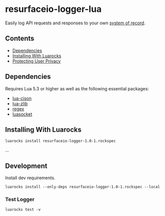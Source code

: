 # resurfaceio-logger-lua
Easily log API requests and responses to your own <a href="https://resurface.io">system of record</a>.

## Contents

<ul>
<li><a href="#dependencies">Dependencies</a></li>
<li><a href="#installing_with_luarocks">Installing With Luarocks</a></li>
<li><a href="#privacy">Protecting User Privacy</a></li>
</ul>

<a name="dependencies"/>

## Dependencies
Requires Lua 5.3 or higher as well as the following essential packages:
- [lua-cjson](https://www.kyne.com.au/~mark/software/lua-cjson.php)
- [lua-zlib](https://github.com/brimworks/lua-zlib)
- [regex](https://github.com/mah0x211/lua-regex)
- [luasocket](https://github.com/diegonehab/luasocket)

<a name="installing_with_luarocks"/>

## Installing With Luarocks
```
luarocks install resurfaceio-logger-1.0-1.rockspec
```
...
## Development
Install dev requirements.

```
luarocks install --only-deps resurfaceio-logger-1.0-1.rockspec --local
```

### Test Logger

```
luarocks test -v
```
